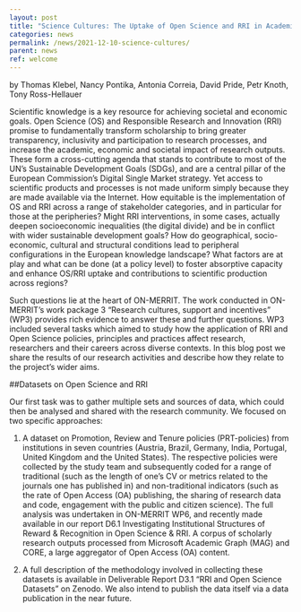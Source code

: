 ```yaml
---
layout: post
title: "Science Cultures: The Uptake of Open Science and RRI in Academia"
categories: news
permalink: /news/2021-12-10-science-cultures/
parent: news
ref: welcome
---
```


by Thomas Klebel, Nancy Pontika, Antonia Correia, David Pride, Petr Knoth, Tony Ross-Hellauer

Scientific knowledge is a key resource for achieving societal and economic goals. Open Science (OS) and Responsible Research and Innovation (RRI) promise to fundamentally transform scholarship to bring greater transparency, inclusivity and participation to research processes, and increase the academic, economic and societal impact of research outputs. These form a cross-cutting agenda that stands to contribute to most of the UN’s Sustainable Development Goals (SDGs), and are a central pillar of the European Commission’s Digital Single Market strategy. Yet access to scientific products and processes is not made uniform simply because they are made available via the Internet. How equitable is the implementation of OS and RRI across a range of stakeholder categories, and in particular for those at the peripheries? Might RRI interventions, in some cases, actually deepen socioeconomic inequalities (the digital divide) and be in conflict with wider sustainable development goals? How do geographical, socio-economic, cultural and structural conditions lead to peripheral configurations in the European knowledge landscape? What factors are at play and what can be done (at a policy level) to foster absorptive capacity and enhance OS/RRI uptake and contributions to scientific production across regions?

Such questions lie at the heart of ON-MERRIT. The work conducted in ON-MERRIT’s work package 3 “Research cultures, support and incentives” (WP3) provides rich evidence to answer these and further questions. WP3 included several tasks which aimed to study how the application of RRI and Open Science policies, principles and practices affect research, researchers and their careers across diverse contexts. In this blog post we share the results of our research activities and describe how they relate to the project’s wider aims.

##Datasets on Open Science and RRI 

Our first task was to gather multiple sets and sources of data, which could then be analysed and shared with the research community. We focused on two specific approaches:

1. A dataset on Promotion, Review and Tenure policies (PRT-policies) from institutions in seven countries (Austria, Brazil, Germany, India, Portugal, United Kingdom and the United States). The respective policies were collected by the study team and subsequently coded for a range of traditional (such as the length of one’s CV or metrics related to the journals one has published in) and non-traditional indicators (such as the rate of Open Access (OA) publishing, the sharing of research data and code, engagement with the public and citizen science). The full analysis was undertaken in ON-MERRIT WP6, and recently made available in our report D6.1 Investigating Institutional Structures of Reward & Recognition in Open Science & RRI.
A corpus of scholarly research outputs processed from Microsoft Academic Graph (MAG) and CORE, a large aggregator of Open Access (OA) content.

2. A full description of the methodology involved in collecting these datasets is available in Deliverable Report D3.1 “RRI and Open Science Datasets” on Zenodo. We also intend to publish the data itself via a data publication in the near future.

